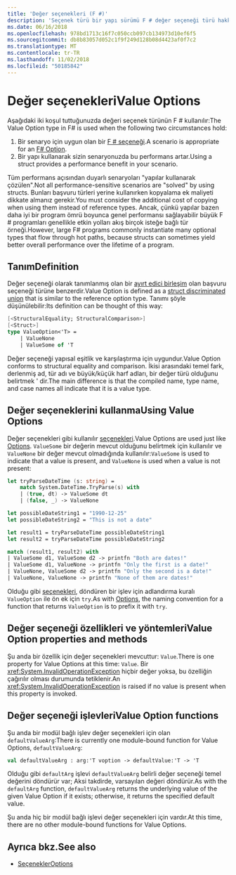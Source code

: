 ```yaml
---
title: 'Değer seçenekleri (F #)'
description: 'Seçenek türü bir yapı sürümü F # değer seçeneği türü hakkında bilgi edinin.'
ms.date: 06/16/2018
ms.openlocfilehash: 978bd1713c16f7c050ccb097cb134973d10ef6f5
ms.sourcegitcommit: db8b83057d052c1f9f249d128b08d4423af0f7c2
ms.translationtype: MT
ms.contentlocale: tr-TR
ms.lasthandoff: 11/02/2018
ms.locfileid: "50185842"
---
```

# <a name="value-options"></a><span data-ttu-id="a5590-103">Değer seçenekleri</span><span class="sxs-lookup"><span data-stu-id="a5590-103">Value Options</span></span>

<span data-ttu-id="a5590-104">Aşağıdaki iki koşul tuttuğunuzda değeri seçenek türünün F # kullanılır:</span><span class="sxs-lookup"><span data-stu-id="a5590-104">The Value Option type in F# is used when the following two circumstances hold:</span></span>

1. <span data-ttu-id="a5590-105">Bir senaryo için uygun olan bir [F # seçeneği](options.md).</span><span class="sxs-lookup"><span data-stu-id="a5590-105">A scenario is appropriate for an [F# Option](options.md).</span></span>
2. <span data-ttu-id="a5590-106">Bir yapı kullanarak sizin senaryonuzda bu performans artar.</span><span class="sxs-lookup"><span data-stu-id="a5590-106">Using a struct provides a performance benefit in your scenario.</span></span>

<span data-ttu-id="a5590-107">Tüm performans açısından duyarlı senaryoları "yapılar kullanarak çözülen".</span><span class="sxs-lookup"><span data-stu-id="a5590-107">Not all performance-sensitive scenarios are "solved" by using structs.</span></span> <span data-ttu-id="a5590-108">Bunları başvuru türleri yerine kullanırken kopyalama ek maliyeti dikkate almanız gerekir.</span><span class="sxs-lookup"><span data-stu-id="a5590-108">You must consider the additional cost of copying when using them instead of reference types.</span></span> <span data-ttu-id="a5590-109">Ancak, çünkü yapılar bazen daha iyi bir program ömrü boyunca genel performansı sağlayabilir büyük F # programları genellikle etkin yolları akış birçok isteğe bağlı tür örneği.</span><span class="sxs-lookup"><span data-stu-id="a5590-109">However, large F# programs commonly instantiate many optional types that flow through hot paths, because structs can sometimes yield better overall performance over the lifetime of a program.</span></span>

## <a name="definition"></a><span data-ttu-id="a5590-110">Tanım</span><span class="sxs-lookup"><span data-stu-id="a5590-110">Definition</span></span>

<span data-ttu-id="a5590-111">Değer seçeneği olarak tanımlanmış olan bir [ayırt edici birleşim](discriminated-unions.md#struct-discriminated-unions) olan başvuru seçeneği türüne benzerdir.</span><span class="sxs-lookup"><span data-stu-id="a5590-111">Value Option is defined as a [struct discriminated union](discriminated-unions.md#struct-discriminated-unions) that is similar to the reference option type.</span></span> <span data-ttu-id="a5590-112">Tanımı şöyle düşünülebilir:</span><span class="sxs-lookup"><span data-stu-id="a5590-112">Its definition can be thought of this way:</span></span>

```fsharp
[<StructuralEquality; StructuralComparison>]
[<Struct>]
type ValueOption<'T> =
    | ValueNone
    | ValueSome of 'T
```

<span data-ttu-id="a5590-113">Değer seçeneği yapısal eşitlik ve karşılaştırma için uygundur.</span><span class="sxs-lookup"><span data-stu-id="a5590-113">Value Option conforms to structural equality and comparison.</span></span> <span data-ttu-id="a5590-114">İkisi arasındaki temel fark, derlenmiş ad, tür adı ve büyük/küçük harf adları, bir değer türü olduğunu belirtmek ' dir.</span><span class="sxs-lookup"><span data-stu-id="a5590-114">The main difference is that the compiled name, type name, and case names all indicate that it is a value type.</span></span>

## <a name="using-value-options"></a><span data-ttu-id="a5590-115">Değer seçeneklerini kullanma</span><span class="sxs-lookup"><span data-stu-id="a5590-115">Using Value Options</span></span>

<span data-ttu-id="a5590-116">Değer seçenekleri gibi kullanılır [seçenekleri](options.md).</span><span class="sxs-lookup"><span data-stu-id="a5590-116">Value Options are used just like [Options](options.md).</span></span> <span data-ttu-id="a5590-117">`ValueSome` bir değerin mevcut olduğunu belirtmek için kullanılır ve `ValueNone` bir değer mevcut olmadığında kullanılır:</span><span class="sxs-lookup"><span data-stu-id="a5590-117">`ValueSome` is used to indicate that a value is present, and `ValueNone` is used when a value is not present:</span></span>

```fsharp
let tryParseDateTime (s: string) =
    match System.DateTime.TryParse(s) with
    | (true, dt) -> ValueSome dt
    | (false, _) -> ValueNone

let possibleDateString1 = "1990-12-25"
let possibleDateString2 = "This is not a date"

let result1 = tryParseDateTime possibleDateString1
let result2 = tryParseDateTime possibleDateString2

match (result1, result2) with
| ValueSome d1, ValueSome d2 -> printfn "Both are dates!"
| ValueSome d1, ValueNone -> printfn "Only the first is a date!"
| ValueNone, ValueSome d2 -> printfn "Only the second is a date!"
| ValueNone, ValueNone -> printfn "None of them are dates!"
```

<span data-ttu-id="a5590-118">Olduğu gibi [seçenekleri](options.md), döndüren bir işlev için adlandırma kuralı `ValueOption` ile ön ek için `try`.</span><span class="sxs-lookup"><span data-stu-id="a5590-118">As with [Options](options.md), the naming convention for a function that returns `ValueOption` is to prefix it with `try`.</span></span>

## <a name="value-option-properties-and-methods"></a><span data-ttu-id="a5590-119">Değer seçeneği özellikleri ve yöntemleri</span><span class="sxs-lookup"><span data-stu-id="a5590-119">Value Option properties and methods</span></span>

<span data-ttu-id="a5590-120">Şu anda bir özellik için değer seçenekleri mevcuttur: `Value`.</span><span class="sxs-lookup"><span data-stu-id="a5590-120">There is one property for Value Options at this time: `Value`.</span></span> <span data-ttu-id="a5590-121">Bir <xref:System.InvalidOperationException> hiçbir değer yoksa, bu özelliğin çağırılır olması durumunda tetiklenir.</span><span class="sxs-lookup"><span data-stu-id="a5590-121">An <xref:System.InvalidOperationException> is raised if no value is present when this property is invoked.</span></span>

## <a name="value-option-functions"></a><span data-ttu-id="a5590-122">Değer seçeneği işlevleri</span><span class="sxs-lookup"><span data-stu-id="a5590-122">Value Option functions</span></span>

<span data-ttu-id="a5590-123">Şu anda bir modül bağlı işlev değer seçenekleri için olan `defaultValueArg`:</span><span class="sxs-lookup"><span data-stu-id="a5590-123">There is currently one module-bound function for Value Options, `defaultValueArg`:</span></span>

```fsharp
val defaultValueArg : arg:'T voption -> defaultValue:'T -> 'T 
```

<span data-ttu-id="a5590-124">Olduğu gibi `defaultArg` işlevi `defaultValueArg` belirli değer seçeneği temel değerini döndürür var; Aksi takdirde, varsayılan değeri döndürür.</span><span class="sxs-lookup"><span data-stu-id="a5590-124">As with the `defaultArg` function, `defaultValueArg` returns the underlying value of the given Value Option if it exists; otherwise, it returns the specified default value.</span></span>

<span data-ttu-id="a5590-125">Şu anda hiç bir modül bağlı işlevi değer seçenekleri için vardır.</span><span class="sxs-lookup"><span data-stu-id="a5590-125">At this time, there are no other module-bound functions for Value Options.</span></span>

## <a name="see-also"></a><span data-ttu-id="a5590-126">Ayrıca bkz.</span><span class="sxs-lookup"><span data-stu-id="a5590-126">See also</span></span>

- [<span data-ttu-id="a5590-127">Seçenekler</span><span class="sxs-lookup"><span data-stu-id="a5590-127">Options</span></span>](options.md)

